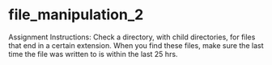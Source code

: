 # file_manipulation_2

Assignment Instructions:
Check a directory, with child directories, for files that end in a certain extension. When you find these files, make sure the last time the file was written to is within the last 25 hrs.
